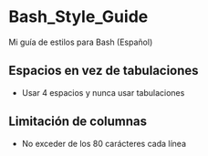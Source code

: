 # Bash_Style_Guide
Mi guía de estilos para Bash (Español)

## Espacios en vez de tabulaciones
- Usar 4 espacios y nunca usar tabulaciones

## Limitación de columnas
- No exceder de los 80 carácteres cada línea
